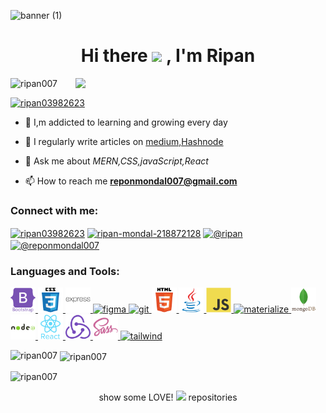 ![banner (1)](https://user-images.githubusercontent.com/92440897/194640371-5b069745-30f2-439e-9155-c871a1fe5ef2.png)

<h1 align="center">Hi there  <img width="50" src="https://emojipedia-us.s3.amazonaws.com/source/microsoft-teams/337/waving-hand_1f44b.png"> , I'm Ripan</h1>

<img align="right" width="400" src="https://res.cloudinary.com/practicaldev/image/fetch/s--2bZIjPGC--/c_limit%2Cf_auto%2Cfl_progressive%2Cq_66%2Cw_880/https://dev-to-uploads.s3.amazonaws.com/i/d4tvukbt5mra37cvwklk.gif"/>
<p align="left"> <img src="https://komarev.com/ghpvc/?username=ripan007&label=Profile%20views&color=0e75b6&style=flat" alt="ripan007" /> </p>


<p align="left"> <a href="https://twitter.com/ripan03982623" target="blank"><img src="https://img.shields.io/twitter/follow/ripan03982623?logo=twitter&style=for-the-badge" alt="ripan03982623" /></a> </p>

- 🌱 I,m addicted to learning and growing every day

- 📝 I regularly write articles on [medium,Hashnode](medium,Hashnode)

- 💬 Ask me about *MERN,CSS,javaScript,React*

- 📫 How to reach me **reponmondal007@gmail.com**

<h3 align="left">Connect with me:</h3>
<p align="left">
<a href="https://twitter.com/ripan03982623" target="blank"><img align="center" src="https://raw.githubusercontent.com/rahuldkjain/github-profile-readme-generator/master/src/images/icons/Social/twitter.svg" alt="ripan03982623" height="30" width="40" /></a>
<a href="https://linkedin.com/in/ripan-mondal-218872128" target="blank"><img align="center" src="https://raw.githubusercontent.com/rahuldkjain/github-profile-readme-generator/master/src/images/icons/Social/linked-in-alt.svg" alt="ripan-mondal-218872128" height="30" width="40" /></a>
<a href="https://hashnode.com/@ripan" target="blank"><img align="center" src="https://raw.githubusercontent.com/rahuldkjain/github-profile-readme-generator/master/src/images/icons/Social/hashnode.svg" alt="@ripan" height="30" width="40" /></a>
<a href="https://medium.com/@reponmondal007" target="blank"><img align="center" src="https://raw.githubusercontent.com/rahuldkjain/github-profile-readme-generator/master/src/images/icons/Social/medium.svg" alt="@reponmondal007" height="30" width="40" /></a>
</p>

<h3 align="left">Languages and Tools:</h3>
<p align="left"> <a href="https://getbootstrap.com" target="_blank" rel="noreferrer"> <img src="https://raw.githubusercontent.com/devicons/devicon/master/icons/bootstrap/bootstrap-plain-wordmark.svg" alt="bootstrap" width="40" height="40"/> </a> <a href="https://www.w3schools.com/css/" target="_blank" rel="noreferrer"> <img src="https://raw.githubusercontent.com/devicons/devicon/master/icons/css3/css3-original-wordmark.svg" alt="css3" width="40" height="40"/> </a> <a href="https://expressjs.com" target="_blank" rel="noreferrer"> <img src="https://raw.githubusercontent.com/devicons/devicon/master/icons/express/express-original-wordmark.svg" alt="express" width="40" height="40"/> </a> <a href="https://www.figma.com/" target="_blank" rel="noreferrer"> <img src="https://www.vectorlogo.zone/logos/figma/figma-icon.svg" alt="figma" width="40" height="40"/> </a> <a href="https://git-scm.com/" target="_blank" rel="noreferrer"> <img src="https://www.vectorlogo.zone/logos/git-scm/git-scm-icon.svg" alt="git" width="40" height="40"/> </a> <a href="https://www.w3.org/html/" target="_blank" rel="noreferrer"> <img src="https://raw.githubusercontent.com/devicons/devicon/master/icons/html5/html5-original-wordmark.svg" alt="html5" width="40" height="40"/> </a> <a href="https://www.java.com" target="_blank" rel="noreferrer"> <img src="https://raw.githubusercontent.com/devicons/devicon/master/icons/java/java-original.svg" alt="java" width="40" height="40"/> </a> <a href="https://developer.mozilla.org/en-US/docs/Web/JavaScript" target="_blank" rel="noreferrer"> <img src="https://raw.githubusercontent.com/devicons/devicon/master/icons/javascript/javascript-original.svg" alt="javascript" width="40" height="40"/> </a> <a href="https://materializecss.com/" target="_blank" rel="noreferrer"> <img src="https://raw.githubusercontent.com/prplx/svg-logos/5585531d45d294869c4eaab4d7cf2e9c167710a9/svg/materialize.svg" alt="materialize" width="40" height="40"/> </a> <a href="https://www.mongodb.com/" target="_blank" rel="noreferrer"> <img src="https://raw.githubusercontent.com/devicons/devicon/master/icons/mongodb/mongodb-original-wordmark.svg" alt="mongodb" width="40" height="40"/> </a> <a href="https://nodejs.org" target="_blank" rel="noreferrer"> <img src="https://raw.githubusercontent.com/devicons/devicon/master/icons/nodejs/nodejs-original-wordmark.svg" alt="nodejs" width="40" height="40"/> </a> <a href="https://reactjs.org/" target="_blank" rel="noreferrer"> <img src="https://raw.githubusercontent.com/devicons/devicon/master/icons/react/react-original-wordmark.svg" alt="react" width="40" height="40"/> </a> <a href="https://redux.js.org" target="_blank" rel="noreferrer"> <img src="https://raw.githubusercontent.com/devicons/devicon/master/icons/redux/redux-original.svg" alt="redux" width="40" height="40"/> </a> <a href="https://sass-lang.com" target="_blank" rel="noreferrer"> <img src="https://raw.githubusercontent.com/devicons/devicon/master/icons/sass/sass-original.svg" alt="sass" width="40" height="40"/> </a> <a href="https://tailwindcss.com/" target="_blank" rel="noreferrer"> <img src="https://www.vectorlogo.zone/logos/tailwindcss/tailwindcss-icon.svg" alt="tailwind" width="40" height="40"/> </a> </p>

<p><img align="left" src="https://github-readme-stats.vercel.app/api/top-langs?username=ripan007&show_icons=true&locale=en&layout=compact" alt="ripan007" /></p>

<p>&nbsp;<img align="center" src="https://github-readme-stats.vercel.app/api?username=ripan007&show_icons=true&locale=en" alt="ripan007" /></p>

<p><img align="center" src="https://github-readme-streak-stats.herokuapp.com/?user=ripan007&" alt="ripan007" /></p>

 <p align="center"> show some LOVE! <img width="80" src="https://bestanimations.com/uploads/gifs/1697162351rotating-red-heart-gif-animation61.gif"/> repositories  </p>
